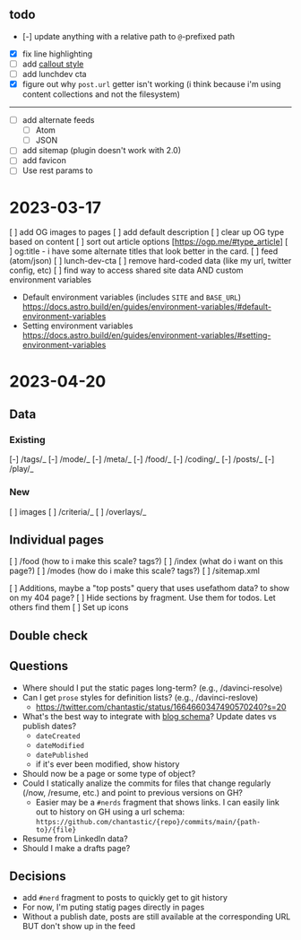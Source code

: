 ## todo

- [-] update anything with a relative path to `@`-prefixed path
- [x] fix line highlighting
- [ ] add [callout style](https://help.obsidian.md/Editing+and+formatting/Callouts)
- [ ] add lunchdev cta
- [x] figure out why `post.url` getter isn't working (i think because i'm using content collections and not the filesystem)

---

- [ ] add alternate feeds
  - [ ] Atom
  - [ ] JSON
- [ ] add sitemap (plugin doesn't work with 2.0)
- [ ] add favicon
- [ ] Use rest params to

# 2023-03-17

[ ] add OG images to pages
[ ] add default description
[ ] clear up OG type based on content
[ ] sort out article options [https://ogp.me/#type_article]
[ ] og:title - i have some alternate titles that look better in the card.
[ ] feed (atom/json)
[ ] lunch-dev-cta
[ ] remove hard-coded data (like my url, twitter config, etc)
[ ] find way to access shared site data AND custom environment variables

- Default environment variables (includes `SITE` and `BASE_URL`) https://docs.astro.build/en/guides/environment-variables/#default-environment-variables
- Setting environment variables https://docs.astro.build/en/guides/environment-variables/#setting-environment-variables

# 2023-04-20

## Data

### Existing

[-] /tags/_
[-] /mode/_
[-] /meta/_
[-] /food/_
[-] /coding/_
[-] /posts/_
[-] /play/_

### New

[ ] images
[ ] /criteria/_
[ ] /overlays/_

## Individual pages

[ ] /food (how to i make this scale? tags?)
[ ] /index (what do i want on this page?)
[ ] /modes (how do i make this scale? tags?)
[ ] /sitemap.xml

[ ] Additions, maybe a "top posts" query that uses usefathom data? to show on my 404 page?
[ ] Hide sections by fragment. Use them for todos. Let others find them
[ ] Set up icons

## Double check

## Questions

- Where should I put the static pages long-term? (e.g., /davinci-resolve)
- Can I get `prose` styles for definition lists? (e.g., /davinci-reslove)
  - https://twitter.com/chantastic/status/1664660347490570240?s=20
- What's the best way to integrate with [blog schema](https://schema.org/Blog)? Update dates vs publish dates?
  - `dateCreated`
  - `dateModified`
  - `datePublished`
  - if it's ever been modified, show history
- Should now be a page or some type of object?
- Could I statically analize the commits for files that change regularly (/now, /resume, etc.) and point to previous versions on GH?
  - Easier may be a `#nerds` fragment that shows links. I can easily link out to history on GH using a url schema: `https://github.com/chantastic/{repo}/commits/main/{path-to}/{file}`
- Resume from LinkedIn data?
- Should I make a drafts page?

## Decisions

- add `#nerd` fragment to posts to quickly get to git history
- For now, I'm puting statig pages directly in pages
- Without a publish date, posts are still available at the corresponding URL BUT don't show up in the feed
